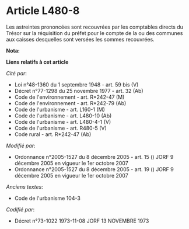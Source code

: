 # Article L480-8

Les astreintes prononcées sont recouvrées par les comptables directs du Trésor sur la réquisition du préfet pour le compte de
la ou des communes aux caisses desquelles sont versées les sommes recouvrées.

**Nota:**



**Liens relatifs à cet article**

_Cité par_:

  - Loi n°48-1360 du 1 septembre 1948 - art. 59 bis (V)
  - Décret n°77-1298 du 25 novembre 1977 - art. 32 (Ab)
  - Code de l'environnement - art. R*242-47 (M)
  - Code de l'environnement - art. R*242-79 (Ab)
  - Code de l'urbanisme - art. L160-1 (M)
  - Code de l'urbanisme - art. L480-10 (Ab)
  - Code de l'urbanisme - art. L480-4-1 (V)
  - Code de l'urbanisme - art. R480-5 (V)
  - Code rural - art. R*242-47 (Ab)

_Modifié par_:

  - Ordonnance n°2005-1527 du 8 décembre 2005 - art. 15 () JORF 9 décembre 2005 en vigueur le 1er octobre 2007
  - Ordonnance n°2005-1527 du 8 décembre 2005 - art. 19 () JORF 9 décembre 2005 en vigueur le 1er octobre 2007

_Anciens textes_:

  - Code de l'urbanisme 104-3

_Codifié par_:

  - Décret n°73-1022 1973-11-08 JORF 13 NOVEMBRE 1973
